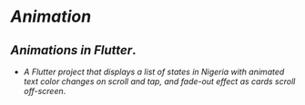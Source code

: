 # _Animation_
## _Animations in Flutter_.

- _A Flutter project that displays a list of states in Nigeria with animated text color changes on scroll and tap, and fade-out effect as cards scroll off-screen_.